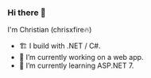 ### Hi there 👋

I'm Christian (chrisxfire🔥) 
- 🏗 I build with .NET / C#.
- 🔭 I’m currently working on a web app.
- 🌱 I’m currently learning ASP.NET 7.
<!--
- 👯 I’m looking to collaborate on ...
- 🤔 I’m looking for help with ...
- 💬 Ask me about ...
 📫 How to reach me: ...
-->

<!--![Anurag's GitHub stats](https://github-readme-stats.vercel.app/api?username=chrisxfire&show_icons=true&theme=transparent&count_private=true)

[![Top Langs](https://github-readme-stats.vercel.app/api/top-langs/?username=chrisxfire&layout=compact)](https://github.com/anuraghazra/github-readme-stats)
-->
